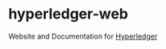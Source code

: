 hyperledger-web
===============

Website and Documentation for [Hyperledger](http://hyperledger.com)
